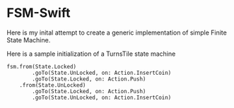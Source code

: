 # FSM-Swift

Here is my inital attempt to create a generic implementation of simple Finite State Machine.

Here is a sample initialization of a TurnsTile state machine

    fsm.from(State.Locked)
            .goTo(State.UnLocked, on: Action.InsertCoin)
            .goTo(State.Locked, on: Action.Push)
        .from(State.UnLocked)
            .goTo(State.Locked, on: Action.Push)
            .goTo(State.UnLocked, on: Action.InsertCoin)
